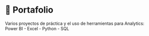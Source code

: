 # 💼 Portafolio   
Varios proyectos de práctica y el uso de herramientas para Analytics:  Power BI - Excel - Python - SQL



